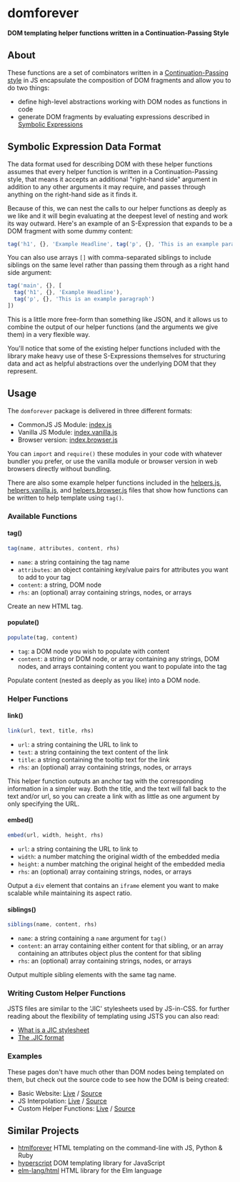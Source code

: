 # domforever

**DOM templating helper functions written in a Continuation-Passing Style**

## About

These functions are a set of combinators written in a [Continuation-Passing style](https://en.wikipedia.org/wiki/Continuation-passing_style) in JS encapsulate the composition of DOM fragments and allow you to do two things:

- define high-level abstractions working with DOM nodes as functions in code
- generate DOM fragments by evaluating expressions described in [Symbolic Expressions](https://en.wikipedia.org/wiki/S-expression)

## Symbolic Expression Data Format

The data format used for describing DOM with these helper functions assumes that every helper function is written in a Continuation-Passing style, that means it accepts an additional "right-hand side" argument in addition to any other arguments it may require, and passes through anything on the right-hand side as it finds it.

Because of this, we can nest the calls to our helper functions as deeply as we like and it will begin evaluating at the deepest level of nesting and work its way outward. Here's an example of an S-Expression that expands to be a DOM fragment with some dummy content:

```js
tag('h1', {}, 'Example Headline', tag('p', {}, 'This is an example paragraph'))
```

You can also use arrays `[]` with comma-separated siblings to include siblings on the same level rather than passing them through as a right hand side argument:

```js
tag('main', {}, [
  tag('h1', {}, 'Example Headline'),
  tag('p', {}, 'This is an example paragraph')
])
```

This is a little more free-form than something like JSON, and it allows us to combine the output of our helper functions (and the arguments we give them) in a very flexible way.

You'll notice that some of the existing helper functions included with the library make heavy use of these S-Expressions themselves for structuring data and act as helpful abstractions over the underlying DOM that they represent.

## Usage

The `domforever` package is delivered in three different formats:

- CommonJS JS Module: [index.js](index.js)
- Vanilla JS Module: [index.vanilla.js](index.vanilla.js)
- Browser version: [index.browser.js](index.browser.js)

You can `import` and `require()` these modules in your code with whatever bundler you prefer, or use the vanilla module or browser version in web browsers directly without bundling.

There are also some example helper functions included in the [helpers.js](helpers.js), [helpers.vanilla.js](helpers.vanilla.js), and [helpers.browser.js](helpers.browser.js) files that show how functions can be written to help template using `tag()`.

### Available Functions

#### tag()

```js
tag(name, attributes, content, rhs)
```

- `name`: a string containing the tag name
- `attributes`: an object containing key/value pairs for attributes you want to add to your tag
- `content`: a string, DOM node
- `rhs`: an (optional) array containing strings, nodes, or arrays

Create an new HTML tag.

#### populate()

```js
populate(tag, content)
```

- `tag`: a DOM node you wish to populate with content
- `content`: a string or DOM node, or array containing any strings, DOM nodes, and arrays containing content you want to populate into the tag

Populate content (nested as deeply as you like) into a DOM node.

### Helper Functions

#### link()

```js
link(url, text, title, rhs)
```

- `url`: a string containing the URL to link to
- `text`: a string containing the text content of the link
- `title`: a string containing the tooltip text for the link
- `rhs`: an (optional) array containing strings, nodes, or arrays

This helper function outputs an anchor tag with the corresponding information in a simpler way. Both the title, and the text will fall back to the text and/or url, so you can create a link with as little as one argument by only specifying the URL.

#### embed()

```js
embed(url, width, height, rhs)
```

- `url`: a string containing the URL to link to
- `width`: a number matching the original width of the embedded media
- `height`: a number matching the original height of the embedded media
- `rhs`: an (optional) array containing strings, nodes, or arrays

Output a `div` element that contains an `iframe` element you want to make scalable while maintaining its aspect ratio.

#### siblings()

```js
siblings(name, content, rhs)
```

- `name`: a string containing a `name` argument for `tag()` 
- `content`: an array containing either content for that sibling, or an array containing an attributes object plus the content for that sibling
- `rhs`: an (optional) array containing strings, nodes, or arrays

Output multiple sibling elements with the same tag name.

### Writing Custom Helper Functions

JSTS files are similar to the 'JIC' stylesheets used by JS-in-CSS. for further reading about the flexibility of templating using JSTS you can also read:

- [What is a JIC stylesheet](https://responsive.style/theory/what-is-a-jic-stylesheet.html)
- [The .JIC format](https://responsive.style/theory/the-jic-format.html)

### Examples

These pages don't have much other than DOM nodes being templated on them, but check out the source code to see how the DOM is being created:

- Basic Website: [Live](https://tomhodgins.github.io/domforever/examples/website.html) / [Source](examples/website.html)
- JS Interpolation: [Live](https://tomhodgins.github.io/domforever/examples/js-interpolation.html) / [Source](examples/js-interpolation.html)
- Custom Helper Functions: [Live](https://tomhodgins.github.io/domforever/examples/helper-functions.html) / [Source](examples/helper-functions.html)

## Similar Projects

- [htmlforever](https://github.com/tomhodgins/htmlforever) HTML templating on the command-line with JS, Python & Ruby
- [hyperscript](https://github.com/hyperhype/hyperscript) DOM templating library for JavaScript
- [elm-lang/html](http://package.elm-lang.org/packages/elm-lang/html/2.0.0) HTML library for the Elm language